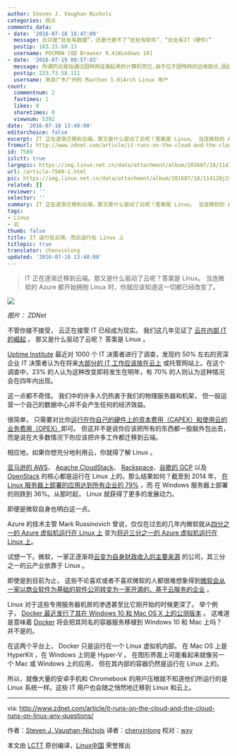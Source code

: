 ```yaml
---
author: Steven J. Vaughan-Nichols
categories: 观点
comments_data:
- date: '2016-07-18 16:47:09'
  message: 云只是“处处有数据”，还是代替不了“处处有软件”、“处处有IT（硬件）”
  postip: 183.15.60.13
  username: POCMON [QQ Browser 9.4|Windows 10]
- date: '2016-07-19 08:57:03'
  message: 所谓的云是指通过因特网连接起来的计算机而已,由于位于因特网的边缘部分,因此形象的称为云。
  postip: 223.73.58.111
  username: 来自广东广州的 Maxthon 1.0|Arch Linux 用户
count:
  commentnum: 2
  favtimes: 1
  likes: 0
  sharetimes: 0
  viewnum: 5392
date: '2016-07-18 13:40:00'
editorchoice: false
excerpt: IT 正在逐渐迁移到云端。那又是什么驱动了云呢？答案是 Linux。 当连微软的 Azure 都开始拥抱 Linux 时，你就应该知道这一切都已经改变了。
fromurl: http://www.zdnet.com/article/it-runs-on-the-cloud-and-the-cloud-runs-on-linux-any-questions/
id: 7589
islctt: true
largepic: https://img.linux.net.cn/data/attachment/album/201607/18/114128j2xdp85rlcl5jkyl.jpg
url: /article-7589-1.html
pic: https://img.linux.net.cn/data/attachment/album/201607/18/114128j2xdp85rlcl5jkyl.jpg.thumb.jpg
related: []
reviewer: ''
selector: ''
summary: IT 正在逐渐迁移到云端。那又是什么驱动了云呢？答案是 Linux。 当连微软的 Azure 都开始拥抱 Linux 时，你就应该知道这一切都已经改变了。
tags:
- Linux
- 云
thumb: false
title: IT 运行在云端，而云运行在 Linux 上
titlepic: true
translator: chenxinlong
updated: '2016-07-18 13:40:00'
---
```



> 
> IT 正在逐渐迁移到云端。那又是什么驱动了云呢？答案是 Linux。 当连微软的 Azure 都开始拥抱 Linux 时，你就应该知道这一切都已经改变了。
> 
> 
> 


![](https://img.linux.net.cn/data/attachment/album/201607/18/114128j2xdp85rlcl5jkyl.jpg)


*图片： ZDNet*


不管你接不接受， 云正在接管 IT 已经成为现实。 我们这几年见证了  [云在内部 IT 的崛起](http://www.zdnet.com/article/2014-the-year-the-cloud-killed-the-datacenter/)  。 那又是什么驱动了云呢？ 答案是 Linux 。


[Uptime Institute](https://uptimeinstitute.com/) 最近对 1000 个 IT 决策者进行了调查，发现约 50% 左右的资深企业 IT 决策者认为在将来[大部分的 IT 工作应该放在云上](http://www.zdnet.com/article/move-to-cloud-accelerating-faster-than-thought-survey-finds/)  或托管网站上。在这个调查中，23% 的人认为这种改变即将发生在明年，有 70% 的人则认为这种情况会在四年内出现。


这一点都不奇怪。 我们中的许多人仍热衷于我们的物理服务器和机架， 但一般运营一个自己的数据中心并不会产生任何的经济效益。


很简单， 只需要对比你[运行在你自己的硬件上的资本费用（CAPEX）和使用云的业务费用（OPEX）](http://www.zdnet.com/article/rethinking-capex-and-opex-in-a-cloud-centric-world/)即可。 但这并不是说你应该把所有的东西都一股脑外包出去，而是说在大多数情况下你应该把许多工作都迁移到云端。


相应地，如果你想充分地利用云，你就得了解 Linux 。


[亚马逊的 AWS](https://aws.amazon.com/)、 [Apache CloudStack](https://cloudstack.apache.org/)、 [Rackspace](https://www.rackspace.com/en-us)、[谷歌的 GCP](https://cloud.google.com/) 以及  [OpenStack](http://www.openstack.org/)  的核心都是运行在 Linux 上的。那么结果如何？截至到 2014 年， [在 Linux 服务器上部署的应用达到所有企业的 79%](http://www.zdnet.com/article/linux-foundation-finds-enterprise-linux-growing-at-windows-expense/) ，而 在 Windows 服务器上部署的则跌到 36%。从那时起， Linux 就获得了更多的发展动力。


即便是微软自身也明白这一点。


Azure 的技术主管 Mark Russinovich 曾说，仅仅在过去的几年内微软就从[四分之一的 Azure 虚拟机运行在 Linux 上](http://news.microsoft.com/bythenumbers/azure-virtual) 变为[将近三分之一的 Azure 虚拟机运行在 Linux 上](http://www.zdnet.com/article/microsoft-nearly-one-in-three-azure-virtual-machines-now-are-running-linux/)。


试想一下。微软，一家正逐渐将[云变为自身财政收入的主要来源](http://www.zdnet.com/article/microsofts-q3-azure-commercial-cloud-strong-but-earnings-revenue-light/) 的公司，其三分之一的云产业依靠于 Linux 。


即使是到目前为止， 这些不论喜欢或者不喜欢微软的人都很难想象得到[微软会从一家以商业软件为基础的软件公司转变为一家开源的、基于云服务的企业](http://www.zdnet.com/article/why-microsoft-is-turning-into-an-open-source-company/) 。


Linux 对于这些专用服务器机房的渗透甚至比它刚开始的时候更深了。 举个例子， [Docker 最近发行了其在 Windows 10 和 Mac OS X 上的公测版本](http://www.zdnet.com/article/new-docker-betas-for-azure-windows-10-now-available/)  。 这难道是意味着 [Docker](http://www.docker.com/) 将会把其同名的容器服务移植到 Windows 10 和 Mac 上吗？ 并不是的。


在这两个平台上， Docker 只是运行在一个 Linux 虚拟机内部。 在 Mac OS 上是 HyperKit ，在 Windows 上则是 Hyper-V 。 在图形界面上可能看起来就像另一个 Mac 或 Windows 上的应用， 但在其内部的容器仍然是运行在 Linux 上的。


所以，就像大量的安卓手机和 Chromebook 的用户压根就不知道他们所运行的是 Linux 系统一样。这些 IT 用户也会随之悄然地迁移到 Linux 和云上。




---


via: <http://www.zdnet.com/article/it-runs-on-the-cloud-and-the-cloud-runs-on-linux-any-questions/>


作者：[Steven J. Vaughan-Nichols](http://www.zdnet.com/meet-the-team/us/steven-j-vaughan-nichols/) 译者：[chenxinlong](https://github.com/chenxinlong) 校对：[wxy](https://github.com/wxy)


本文由 [LCTT](https://github.com/LCTT/TranslateProject) 原创编译，[Linux中国](https://linux.cn/) 荣誉推出